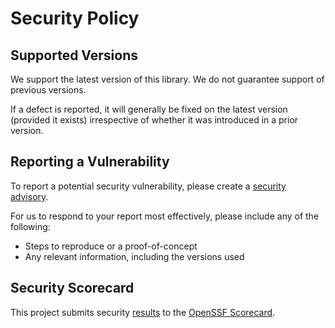 # Security Policy

## Supported Versions

We support the latest version of this library.
We do not guarantee support of previous versions.

If a defect is reported, it will generally be fixed on the latest version (provided it exists) irrespective of whether it was introduced in a prior version.

## Reporting a Vulnerability

To report a potential security vulnerability, please create a [security advisory](https://github.com/gofrs/flock/security/advisories/new).

For us to respond to your report most effectively, please include any of the following:

- Steps to reproduce or a proof-of-concept
- Any relevant information, including the versions used

## Security Scorecard

This project submits security [results](https://scorecard.dev/viewer/?uri=github.com/gofrs/flock) to the [OpenSSF Scorecard](https://securityscorecards.dev/).
